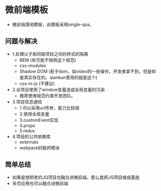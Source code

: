 # 微前端模板
- 微前端落地模板，此模板采用single-spa。

## 问题与解决
- 1.处理父子和同级项目之间的样式的隔离
    - BEM (有可能不按照这个规范)
    - css-modules
    - Shadow DOM (影子dom，如video的一些操作，开发者拿不到，但是却是真实存在的。qiankun里用的就是这个)
    - css-in-js (不建议)
- 2.全项目使用了window变量造成全局变量的污染
    - 推荐使用规范约束开发团队。    
- 3.项目信息通信
    - 1.可以采用url传参，能力比较弱
    - 2.使用全局变量
    - 3.customEvent实现
    - 4.props
    - 5.redux
- 4.项目的公共依赖库
    - externals
    - webpack的联邦模块  

## 简单总结
- 如果是想把老的JQ项目也融合进微前端，那么就把JQ项目做成基座
- 多页应用也可以融合进微前端
